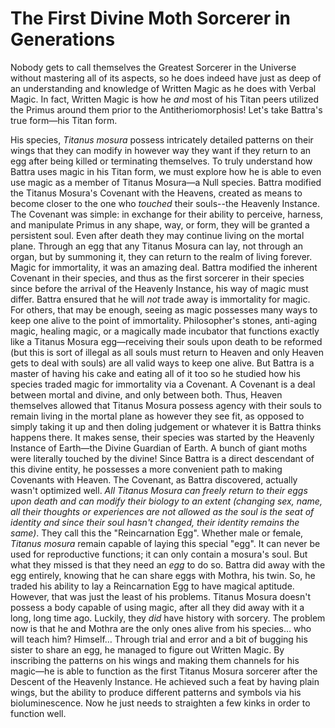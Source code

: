# The First Divine Moth Sorcerer in Generations

Nobody gets to call themselves the Greatest Sorcerer in the Universe without mastering all of its aspects, so he does indeed have just as deep of an understanding and knowledge of Written Magic as he does with Verbal Magic. In fact, Written Magic is how he *and* most of his Titan peers utilized the Primus around them prior to the Antitheriomorphosis! Let's take Battra's true form—his Titan form. 

His species, *Titanus mosura* possess intricately detailed patterns on their wings that they can modify in however way they want if they return to an egg after being killed or terminating themselves. To truly understand how Battra uses magic in his Titan form, we must explore how he is able to even use magic as a member of Titanus Mosura—a Null species. Battra modified the Titanus Mosura's Covenant with the Heavens, created as means to become closer to the one who *touched* their souls--the Heavenly Instance. The Covenant was simple: in exchange for their ability to perceive, harness, and manipulate Primus in any shape, way, or form, they will be granted a persistent soul. Even after death they may continue living on the mortal plane. Through an egg that any Titanus Mosura can lay, not through an organ, but by summoning it, they can return to the realm of living forever. Magic for immortality, it was an amazing deal. Battra modified the inherent Covenant in their species, and thus as the first sorcerer in their species since before the arrival of the Heavenly Instance, his way of magic must differ. Battra ensured that he will *not* trade away is immortality for magic. For others, that may be enough, seeing as magic possesses many ways to keep one alive to the point of immortality. Philosopher's stones, anti-aging magic, healing magic, or a magically made incubator that functions exactly like a Titanus Mosura egg—receiving their souls upon death to be reformed (but this is sort of illegal as all souls must return to Heaven and only Heaven gets to deal with souls) are all valid ways to keep one alive. But Battra is a master of having his cake and eating all of it too so he studied how his species traded magic for immortality via a Covenant. A Covenant is a deal between mortal and divine, and only between both. Thus, Heaven themselves allowed that Titanus Mosura possess agency with their souls to remain living in the mortal plane as however they see fit, as opposed to simply taking it up and then doling judgement or whatever it is Battra thinks happens there. It makes sense, their species was started by the Heavenly Instance of Earth—the Divine Guardian of Earth. A bunch of giant moths were literally touched by the divine! Since Battra is a direct descendant of this divine entity, he possesses a more convenient path to making Covenants with Heaven. The Covenant, as Battra discovered, actually wasn't optimized well. *All Titanus Mosura can freely return to their eggs upon death and can modify their biology to an extent (changing sex, name, all their thoughts or experiences are not allowed as the soul is the seat of identity and since their soul hasn't changed, their identity remains the same)*. They call this the "Reincarnation Egg". Whether male or female, *Titanus mosura* remain capable of laying this special "egg". It can never be used for reproductive functions; it can only contain a mosura's soul. But what they missed is that they need an *egg* to do so. Battra did away with the egg entirely, knowing that he can share eggs with Mothra, his twin. So, he traded his ability to lay a Reincarnation Egg to have magical aptitude. However, that was just the least of his problems. Titanus Mosura doesn't possess a body capable of using magic, after all they did away with it a long, long time ago. Luckily, they *did* have history with sorcery. The problem now is that he and Mothra are the only ones alive from his species… who will teach him? Himself… Through trial and error and a bit of bugging his sister to share an egg, he managed to figure out Written Magic. By inscribing the patterns on his wings and making them channels for his magic—he is able to function as the first Titanus Mosura sorcerer after the Descent of the Heavenly Instance. He achieved such a feat by having plain wings, but the ability to produce different patterns and symbols via his bioluminescence. Now he just needs to straighten a few kinks in order to function well.